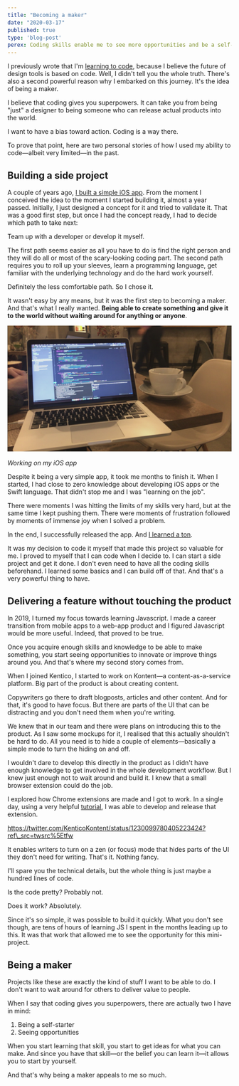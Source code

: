 ```yaml
---
title: "Becoming a maker"
date: "2020-03-17"
published: true
type: 'blog-post'
perex: Coding skills enable me to see more opportunities and be a self-starter
---
```


I previously wrote that I'm [learning to code](https://amran.cz/why-im-learning-to-code), because I believe the future of design tools is based on code. Well, I didn't tell you the whole truth. There's also a second powerful reason why I embarked on this journey. It's the idea of being a maker.

I believe that coding gives you superpowers. It can take you from being "just" a designer to being someone who can release actual products into the world.

I want to have a bias toward action. Coding is a way there.

To prove that point, here are two personal stories of how I used my ability to code—albeit very limited—in the past.

## Building a side project

A couple of years ago, [I built a simple iOS app](https://amran.cz/work/collect). From the moment I conceived the idea to the moment I started building it, almost a year passed. Initially, I just designed a concept for it and tried to validate it. That was a good first step, but once I had the concept ready, I had to decide which path to take next:

Team up with a developer or develop it myself.

The first path seems easier as all you have to do is find the right person and they will do all or most of the scary-looking coding part. The second path requires you to roll up your sleeves, learn a programming language, get familiar with the underlying technology and do the hard work yourself.

Definitely the less comfortable path. So I chose it.

It wasn't easy by any means, but it was the first step to becoming a maker. And that's what I really wanted. **Being able to create something and give it to the world without waiting around for anything or anyone**.

![](images/IMG_2553-1024x576.png)

_Working on my iOS app_

Despite it being a very simple app, it took me months to finish it. When I started, I had close to zero knowledge about developing iOS apps or the Swift language. That didn't stop me and I was "learning on the job".

There were moments I was hitting the limits of my skills very hard, but at the same time I kept pushing them. There were moments of frustration followed by moments of immense joy when I solved a problem.

In the end, I successfully released the app. And [I learned a ton](https://amran.cz/what-i-learned-as-a-designer-from-building-an-app).

It was my decision to code it myself that made this project so valuable for me. I proved to myself that I can code when I decide to. I can start a side project and get it done. I don't even need to have all the coding skills beforehand. I learned some basics and I can build off of that. And that's a very powerful thing to have.

## Delivering a feature without touching the product

In 2019, I turned my focus towards learning Javascript. I made a career transition from mobile apps to a web-app product and I figured Javascript would be more useful. Indeed, that proved to be true.

Once you acquire enough skills and knowledge to be able to make something, you start seeing opportunities to innovate or improve things around you. And that's where my second story comes from.

When I joined Kentico, I started to work on Kontent—a content-as-a-service platform. Big part of the product is about creating content.

Copywriters go there to draft blogposts, articles and other content. And for that, it's good to have focus. But there are parts of the UI that can be distracting and you don't need them when you're writing.

We knew that in our team and there were plans on introducing this to the product. As I saw some mockups for it, I realised that this actually shouldn't be hard to do. All you need is to hide a couple of elements—basically a simple mode to turn the hiding on and off.

I wouldn't dare to develop this directly in the product as I didn't have enough knowledge to get involved in the whole development workflow. But I knew just enough not to wait around and build it. I knew that a small browser extension could do the job.

I explored how Chrome extensions are made and I got to work. In a single day, using a very helpful [tutorial](https://developer.chrome.com/extensions/getstarted), I was able to develop and release that extension.

https://twitter.com/KenticoKontent/status/1230099780405223424?ref\_src=twsrc%5Etfw

It enables writers to turn on a zen (or focus) mode that hides parts of the UI they don't need for writing. That's it. Nothing fancy.

I'll spare you the technical details, but the whole thing is just maybe a hundred lines of code.

Is the code pretty? Probably not.

Does it work? Absolutely.

Since it's so simple, it was possible to build it quickly. What you don't see though, are tens of hours of learning JS I spent in the months leading up to this. It was that work that allowed me to see the opportunity for this mini-project.

## Being a maker

Projects like these are exactly the kind of stuff I want to be able to do. I don't want to wait around for others to deliver value to people.

When I say that coding gives you superpowers, there are actually two I have in mind:

1. Being a self-starter
2. Seeing opportunities

When you start learning that skill, you start to get ideas for what you can make. And since you have that skill—or the belief you can learn it—it allows you to start by yourself.

And that's why being a maker appeals to me so much.
